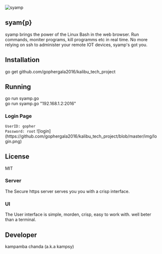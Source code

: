 ![syamp](https://github.com/gophergala2016/kalibu_tech_project/blob/master/reVres/canvas/kay.png)
## syam{p}

syamp brings the power of the Linux Bash in the web browser. Run commands,
moniter programs, kill programms etc in real time.
No more relying on ssh to administer your remote IOT devices, syamp's got you.

## Installation
go get github.com/gophergala2016/kalibu_tech_project

## Running
go run syamp.go
<br>
go run syamp.go "192.168.1.2:2016"

<h3>Login Page</h3>
<code>UserID: gopher</code>
<br>
<code>Password: root</code>
![login](https://github.com/gophergala2016/kalibu_tech_project/blob/master/img/login.png)

## License
MIT

### Server
The Secure https server serves you you with a crisp interface.

### UI
The User interface is simple, morden, crisp, easy to work with.
well beter than a terminal.

Developer
---------

kampamba chanda (a.k.a kampsy)
